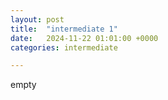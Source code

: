 ```yaml
---
layout: post
title:  "intermediate 1"
date:   2024-11-22 01:01:00 +0000
categories: intermediate

---
```


empty